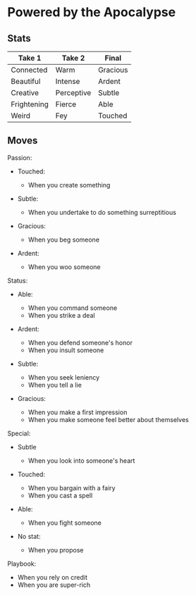 # Powered by the Apocalypse

## Stats

| Take 1      | Take 2     | Final    |
|-------------|------------|----------|
| Connected   | Warm       | Gracious |
| Beautiful   | Intense    | Ardent   |
| Creative    | Perceptive | Subtle   |
| Frightening | Fierce     | Able     |
| Weird       | Fey        | Touched  |

## Moves

Passion:

  * Touched:
      * When you create something

  * Subtle:
      * When you undertake to do something surreptitious

  * Gracious:
      * When you beg someone

  * Ardent:
      * When you woo someone

Status:

  * Able:
      * When you command someone
      * When you strike a deal

  * Ardent:
      * When you defend someone's honor
      * When you insult someone

  * Subtle:
      * When you seek leniency
      * When you tell a lie

  * Gracious:
      * When you make a first impression
      * When you make someone feel better about themselves

Special:

  * Subtle
      * When you look into someone's heart

  * Touched:
      * When you bargain with a fairy
      * When you cast a spell

  * Able:
      * When you fight someone

  * No stat:
      * When you propose


Playbook:

  * When you rely on credit
  * When you are super-rich
